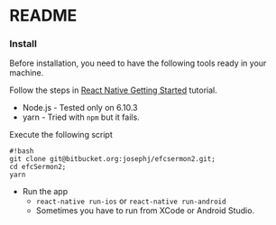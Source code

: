 # README #


### Install ###

Before installation, you need to have the following tools ready in your machine.

Follow the steps in [React Native Getting Started](https://facebook.github.io/react-native/docs/getting-started.html) tutorial.

* Node.js - Tested only on 6.10.3
* yarn - Tried with `npm` but it fails. 

Execute the following script 

```
#!bash
git clone git@bitbucket.org:josephj/efcsermon2.git;
cd efcSermon2;
yarn 
```

* Run the app
    * `react-native run-ios` or `react-native run-android`
    * Sometimes you have to run from XCode or Android Studio.